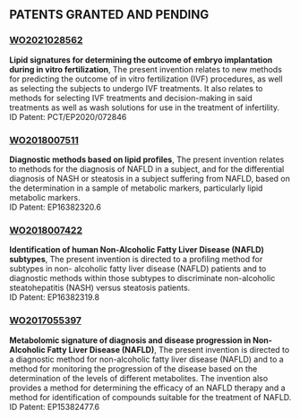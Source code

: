 ## PATENTS GRANTED AND PENDING

### [WO2021028562](https://patentscope.wipo.int/search/en/detail.jsf?docId=WO2021028562&_cid=P20-KV80AJ-09136-1)
**Lipid signatures for determining the outcome of embryo implantation during in vitro fertilization**, The present invention relates to new methods for predicting the outcome of in vitro fertilization (IVF) procedures, as well as selecting the subjects to undergo IVF treatments. It also relates to methods for selecting IVF treatments and decision-making in said treatments as well as wash solutions for use in the treatment of infertility.  
ID Patent: PCT/EP2020/072846 

### [WO2018007511](https://patentscope.wipo.int/search/en/detail.jsf?docId=WO2018007511&_cid=P20-KV80E2-10993-1) 
**Diagnostic methods based on lipid profiles**, The present invention relates to methods for the diagnosis of NAFLD in a subject, and for the differential diagnosis of NASH or steatosis in a subject suffering from NAFLD, based on the determination in a sample of metabolic markers, particularly lipid metabolic markers.  
ID Patent: EP16382320.6 
  
### [WO2018007422](https://patentscope.wipo.int/search/en/detail.jsf?docId=WO2018007422&_cid=P20-KV80GF-12038-1) 
**Identification of human Non-Alcoholic Fatty Liver Disease (NAFLD) subtypes**, The present invention is directed to a profiling method for subtypes in non- alcoholic fatty liver disease (NAFLD) patients and to diagnostic methods within those subtypes to discriminate non-alcoholic steatohepatitis (NASH) versus steatosis patients.  
ID Patent: EP16382319.8
  
### [WO2017055397](https://patentscope.wipo.int/search/en/detail.jsf?docId=WO2017055397&_cid=P20-KV80HV-12559-1) 
**Metabolomic signature of diagnosis and disease progression in Non-Alcoholic Fatty Liver Disease (NAFLD)**, The present invention is directed to a diagnostic method for non-alcoholic fatty liver disease (NAFLD) and to a method for monitoring the progression of the disease based on the determination of the levels of different metabolites. The invention also provides a method for determining the efficacy of an NAFLD therapy and a method for identification of compounds suitable for the treatment of NAFLD.  
ID Patent: EP15382477.6 
  


<!--
EXAMPLES
How should you List Pending Patents on your Resume?

Even for this category, again, there is no standard format. A style, modeled on the above CMOS, can be used to list pending patents:

[Last name, first name of the inventor.] [The year the patent was filed.] [The title of the invention.] [Country Patent Application number,] filed [Month Date, Year.] Patent Pending.

Example:

Doe, J. 2009. Method to enhance the performance of multimedia-rich applications on computer systems with single-core CPUs. U.S. Patent Application 20000000000, filed January 2009. Patent Pending.

NOTE: The above example is used for illustrative purpose only.

Conclusion: Whether you’ve granted or pending patents, list them on your resume, with a format like the Chicago Manual of Style, to bring your talent to the fore.
-->
